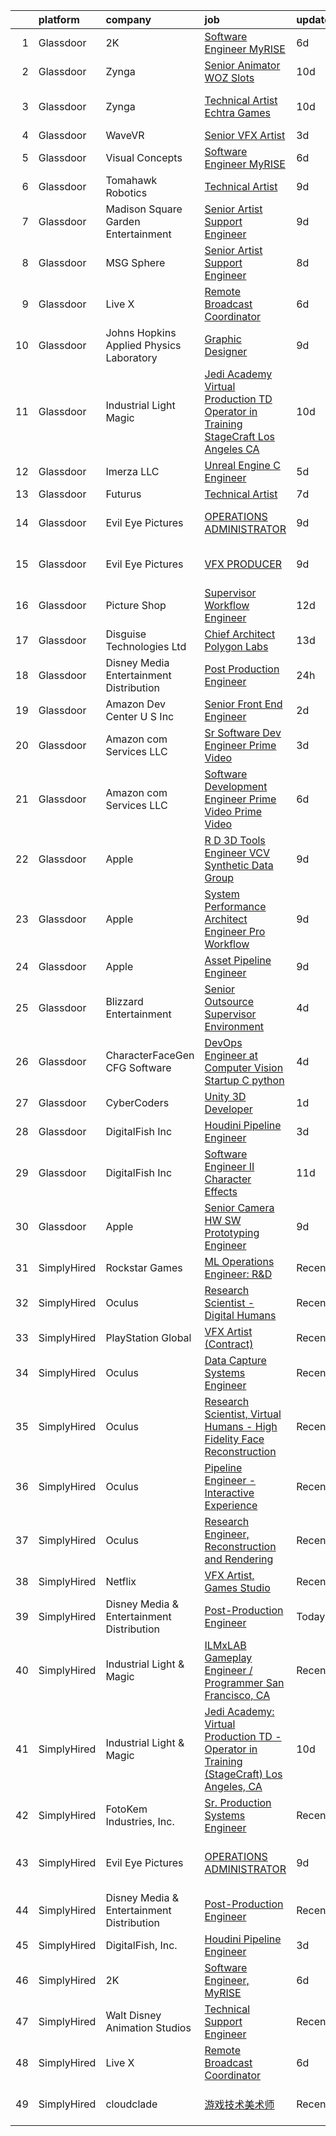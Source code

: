 

|    | platform    | company                                   | job                                                                                                                                                                                                                                                                                                                                                                                                                                                                                                                                                                                                                                                                                                                                                                                                                                                                                                                                                                                                                                                                                                                                                                                                                                                                                                                                                                                                        | update_time   | location                   |
|---:|:------------|:------------------------------------------|:-----------------------------------------------------------------------------------------------------------------------------------------------------------------------------------------------------------------------------------------------------------------------------------------------------------------------------------------------------------------------------------------------------------------------------------------------------------------------------------------------------------------------------------------------------------------------------------------------------------------------------------------------------------------------------------------------------------------------------------------------------------------------------------------------------------------------------------------------------------------------------------------------------------------------------------------------------------------------------------------------------------------------------------------------------------------------------------------------------------------------------------------------------------------------------------------------------------------------------------------------------------------------------------------------------------------------------------------------------------------------------------------------------------|:--------------|:---------------------------|
|  1 | Glassdoor   | 2K                                        | [Software Engineer  MyRISE](https://www.glassdoor.com/partner/jobListing.htm?pos=115&ao=1136043&s=58&guid=000001815bdeb6adb39c15867642dd80&src=GD_JOB_AD&t=SR&vt=w&ea=1&cs=1_c0ffa83a&cb=1655103731703&jobListingId=1007921751983&jrtk=3-0-1g5dttdn7r0co801-1g5dttdnrjm5n800-0a524622e19e2347-)                                                                                                                                                                                                                                                                                                                                                                                                                                                                                                                                                                                                                                                                                                                                                                                                                                                                                                                                                                                                                                                                                                            | 6d            | Agoura Hills, CA           |
|  2 | Glassdoor   | Zynga                                     | [Senior Animator   WOZ Slots](https://www.glassdoor.com/partner/jobListing.htm?pos=121&ao=1136043&s=58&guid=000001815bdeb6adb39c15867642dd80&src=GD_JOB_AD&t=SR&vt=w&cs=1_bc672b8d&cb=1655103731703&jobListingId=1007914666238&jrtk=3-0-1g5dttdn7r0co801-1g5dttdnrjm5n800-39a5d3eafd938210-)                                                                                                                                                                                                                                                                                                                                                                                                                                                                                                                                                                                                                                                                                                                                                                                                                                                                                                                                                                                                                                                                                                               | 10d           | Chicago, IL                |
|  3 | Glassdoor   | Zynga                                     | [Technical Artist   Echtra Games](https://www.glassdoor.com/partner/jobListing.htm?pos=118&ao=1136043&s=58&guid=000001815bdeb6adb39c15867642dd80&src=GD_JOB_AD&t=SR&vt=w&cs=1_0a82a28f&cb=1655103731703&jobListingId=1007913992622&jrtk=3-0-1g5dttdn7r0co801-1g5dttdnrjm5n800-b359a468225a3754-)                                                                                                                                                                                                                                                                                                                                                                                                                                                                                                                                                                                                                                                                                                                                                                                                                                                                                                                                                                                                                                                                                                           | 10d           | San Francisco, CA          |
|  4 | Glassdoor   | WaveVR                                    | [Senior VFX Artist](https://www.glassdoor.com/partner/jobListing.htm?pos=110&ao=1136043&s=58&guid=000001815bdeb6adb39c15867642dd80&src=GD_JOB_AD&t=SR&vt=w&cs=1_de0f39dc&cb=1655103731702&jobListingId=1007929707805&jrtk=3-0-1g5dttdn7r0co801-1g5dttdnrjm5n800-fbccd9dab74fbfdf-)                                                                                                                                                                                                                                                                                                                                                                                                                                                                                                                                                                                                                                                                                                                                                                                                                                                                                                                                                                                                                                                                                                                         | 3d            | Remote                     |
|  5 | Glassdoor   | Visual Concepts                           | [Software Engineer  MyRISE](https://www.glassdoor.com/partner/jobListing.htm?pos=122&ao=1136043&s=58&guid=000001815bdeb6adb39c15867642dd80&src=GD_JOB_AD&t=SR&vt=w&ea=1&cs=1_cdd43205&cb=1655103731703&jobListingId=1007921751982&jrtk=3-0-1g5dttdn7r0co801-1g5dttdnrjm5n800-83b63aa6e020e574-)                                                                                                                                                                                                                                                                                                                                                                                                                                                                                                                                                                                                                                                                                                                                                                                                                                                                                                                                                                                                                                                                                                            | 6d            | Agoura Hills, CA           |
|  6 | Glassdoor   | Tomahawk Robotics                         | [Technical Artist](https://www.glassdoor.com/partner/jobListing.htm?pos=113&ao=1136043&s=58&guid=000001815bdeb6adb39c15867642dd80&src=GD_JOB_AD&t=SR&vt=w&cs=1_4aa2deab&cb=1655103731702&jobListingId=1007916663748&jrtk=3-0-1g5dttdn7r0co801-1g5dttdnrjm5n800-f79652c0a49e7ece-)                                                                                                                                                                                                                                                                                                                                                                                                                                                                                                                                                                                                                                                                                                                                                                                                                                                                                                                                                                                                                                                                                                                          | 9d            | Melbourne, FL              |
|  7 | Glassdoor   | Madison Square Garden Entertainment       | [Senior Artist Support Engineer](https://www.glassdoor.com/partner/jobListing.htm?pos=127&ao=1136043&s=58&guid=000001815bdeb6adb39c15867642dd80&src=GD_JOB_AD&t=SR&vt=w&cs=1_9f559ef3&cb=1655103731708&jobListingId=1007916565648&jrtk=3-0-1g5dttdn7r0co801-1g5dttdnrjm5n800-1ed8146cab154b8d-)                                                                                                                                                                                                                                                                                                                                                                                                                                                                                                                                                                                                                                                                                                                                                                                                                                                                                                                                                                                                                                                                                                            | 9d            | Burbank, CA                |
|  8 | Glassdoor   | MSG Sphere                                | [Senior Artist Support Engineer](https://www.glassdoor.com/partner/jobListing.htm?pos=119&ao=1136043&s=58&guid=000001815bdeb6adb39c15867642dd80&src=GD_JOB_AD&t=SR&vt=w&cs=1_a7a06cae&cb=1655103731703&jobListingId=1007917582694&jrtk=3-0-1g5dttdn7r0co801-1g5dttdnrjm5n800-3837a5ab5b9dbfb6-)                                                                                                                                                                                                                                                                                                                                                                                                                                                                                                                                                                                                                                                                                                                                                                                                                                                                                                                                                                                                                                                                                                            | 8d            | Burbank, CA                |
|  9 | Glassdoor   | Live X                                    | [Remote Broadcast Coordinator](https://www.glassdoor.com/partner/jobListing.htm?pos=112&ao=1136043&s=58&guid=000001815bdeb6adb39c15867642dd80&src=GD_JOB_AD&t=SR&vt=w&ea=1&cs=1_8c33f069&cb=1655103731702&jobListingId=1007921491100&jrtk=3-0-1g5dttdn7r0co801-1g5dttdnrjm5n800-84cfa9fb43f3c5e2-)                                                                                                                                                                                                                                                                                                                                                                                                                                                                                                                                                                                                                                                                                                                                                                                                                                                                                                                                                                                                                                                                                                         | 6d            | Green Bay, WI              |
| 10 | Glassdoor   | Johns Hopkins Applied Physics Laboratory  | [Graphic Designer](https://www.glassdoor.com/partner/jobListing.htm?pos=120&ao=1136043&s=58&guid=000001815bdeb6adb39c15867642dd80&src=GD_JOB_AD&t=SR&vt=w&cs=1_fc189289&cb=1655103731703&jobListingId=1007915450048&jrtk=3-0-1g5dttdn7r0co801-1g5dttdnrjm5n800-21f09bc4b8f9cace-)                                                                                                                                                                                                                                                                                                                                                                                                                                                                                                                                                                                                                                                                                                                                                                                                                                                                                                                                                                                                                                                                                                                          | 9d            | Laurel, MD                 |
| 11 | Glassdoor   | Industrial Light   Magic                  | [Jedi Academy  Virtual Production TD   Operator in Training  StageCraft  Los Angeles  CA](https://www.glassdoor.com/partner/jobListing.htm?pos=108&ao=1136043&s=58&guid=000001815bdeb6adb39c15867642dd80&src=GD_JOB_AD&t=SR&vt=w&cs=1_e10e5262&cb=1655103731702&jobListingId=1007913121494&jrtk=3-0-1g5dttdn7r0co801-1g5dttdnrjm5n800-2348b16f03f2df3e-)                                                                                                                                                                                                                                                                                                                                                                                                                                                                                                                                                                                                                                                                                                                                                                                                                                                                                                                                                                                                                                                   | 10d           | Los Angeles, CA            |
| 12 | Glassdoor   | Imerza  LLC                               | [Unreal Engine   C   Engineer](https://www.glassdoor.com/partner/jobListing.htm?pos=116&ao=1136043&s=58&guid=000001815bdeb6adb39c15867642dd80&src=GD_JOB_AD&t=SR&vt=w&ea=1&cs=1_fbe93fe3&cb=1655103731703&jobListingId=1007923923867&jrtk=3-0-1g5dttdn7r0co801-1g5dttdnrjm5n800-fb7ba4c6609ec12f-)                                                                                                                                                                                                                                                                                                                                                                                                                                                                                                                                                                                                                                                                                                                                                                                                                                                                                                                                                                                                                                                                                                         | 5d            | Remote                     |
| 13 | Glassdoor   | Futurus                                   | [Technical Artist](https://www.glassdoor.com/partner/jobListing.htm?pos=125&ao=1136043&s=58&guid=000001815bdeb6adb39c15867642dd80&src=GD_JOB_AD&t=SR&vt=w&cs=1_44c3f988&cb=1655103731707&jobListingId=1007919964346&jrtk=3-0-1g5dttdn7r0co801-1g5dttdnrjm5n800-212f0c6d063a93c8-)                                                                                                                                                                                                                                                                                                                                                                                                                                                                                                                                                                                                                                                                                                                                                                                                                                                                                                                                                                                                                                                                                                                          | 7d            | Atlanta, GA                |
| 14 | Glassdoor   | Evil Eye Pictures                         | [OPERATIONS ADMINISTRATOR](https://www.glassdoor.com/partner/jobListing.htm?pos=128&ao=1136043&s=58&guid=000001815bdeb6adb39c15867642dd80&src=GD_JOB_AD&t=SR&vt=w&cs=1_2879122f&cb=1655103731708&jobListingId=1007916622657&jrtk=3-0-1g5dttdn7r0co801-1g5dttdnrjm5n800-4efa125d5c9e4f9c-)                                                                                                                                                                                                                                                                                                                                                                                                                                                                                                                                                                                                                                                                                                                                                                                                                                                                                                                                                                                                                                                                                                                  | 9d            | San Francisco, CA          |
| 15 | Glassdoor   | Evil Eye Pictures                         | [VFX PRODUCER](https://www.glassdoor.com/partner/jobListing.htm?pos=129&ao=1136043&s=58&guid=000001815bdeb6adb39c15867642dd80&src=GD_JOB_AD&t=SR&vt=w&cs=1_34811ad0&cb=1655103731708&jobListingId=1007916622664&jrtk=3-0-1g5dttdn7r0co801-1g5dttdnrjm5n800-93508bfc7dac4429-)                                                                                                                                                                                                                                                                                                                                                                                                                                                                                                                                                                                                                                                                                                                                                                                                                                                                                                                                                                                                                                                                                                                              | 9d            | San Francisco, CA          |
| 16 | Glassdoor   | Picture Shop                              | [Supervisor  Workflow Engineer](https://www.glassdoor.com/partner/jobListing.htm?pos=123&ao=1136043&s=58&guid=000001815bdeb6adb39c15867642dd80&src=GD_JOB_AD&t=SR&vt=w&ea=1&cs=1_0d4c6896&cb=1655103731707&jobListingId=1007907540646&jrtk=3-0-1g5dttdn7r0co801-1g5dttdnrjm5n800-5e6d4a5c1e55dc2d-)                                                                                                                                                                                                                                                                                                                                                                                                                                                                                                                                                                                                                                                                                                                                                                                                                                                                                                                                                                                                                                                                                                        | 12d           | Burbank, CA                |
| 17 | Glassdoor   | Disguise Technologies Ltd                 | [Chief Architect   Polygon Labs](https://www.glassdoor.com/partner/jobListing.htm?pos=130&ao=1136043&s=58&guid=000001815bdeb6adb39c15867642dd80&src=GD_JOB_AD&t=SR&vt=w&ea=1&cs=1_619f802a&cb=1655103731709&jobListingId=1007903629131&jrtk=3-0-1g5dttdn7r0co801-1g5dttdnrjm5n800-ab42b4e568f9beef-)                                                                                                                                                                                                                                                                                                                                                                                                                                                                                                                                                                                                                                                                                                                                                                                                                                                                                                                                                                                                                                                                                                       | 13d           | New York, NY               |
| 18 | Glassdoor   | Disney Media   Entertainment Distribution | [Post Production Engineer](https://www.glassdoor.com/partner/jobListing.htm?pos=102&ao=1110586&s=58&guid=000001815bdeb6adb39c15867642dd80&src=GD_JOB_AD&t=SR&vt=w&cs=1_e1c329ff&cb=1655103731701&jobListingId=1007934344830&cpc=75B6770C194DCF89&jrtk=3-0-1g5dttdn7r0co801-1g5dttdnrjm5n800-dd75633e4ad4cdcd--6NYlbfkN0DAFTyt7pbDCC2JPO79CSdi1dIb81yjczP5qsKcZIxgiYm3-7g-689UM0rgypL64cq1eaQepjcamOfFIVpwi9PFcsY2ry1dPV8Eicg9XB5DZmauytl2kmPG4nICwZKXqHPLoFx2ArdR5w2MZ6dDnpT00CH-X9vFufSKbTmUNqljZCzCi4KILetRINS7rgtjwGkB9afcNBRvR-fguGXE5wfdSgnt73JT_qREWzmDV0Qgtoy6Deq_vjbqC6o6MBGRTFJV9DMEhswGwZwlB0hEtpwcVnoXOj4qTV75i7_2YoeysKuItBl2uMaD-TAPb01kPGLY9wl3UFDJ5DyfjfWUdSDaWsBMtwpnK-ozzzv50c9dF6PFQ4nekwiFuP2o-gBqIoYzbg-kkxCOT1mw887g_tCm6C9DGVZMtN5IlzqzR9T2ArgSMXltVzn7RyRVWkYssxE%3D)                                                                                                                                                                                                                                                                                                                                                                                                                                                                                                                                                                                                               | 24h           | West Hills, CA             |
| 19 | Glassdoor   | Amazon Dev Center U S   Inc               | [Senior Front End Engineer](https://www.glassdoor.com/partner/jobListing.htm?pos=117&ao=1136043&s=58&guid=000001815bdeb6adb39c15867642dd80&src=GD_JOB_AD&t=SR&vt=w&cs=1_f286d9d5&cb=1655103731703&jobListingId=1007932180250&jrtk=3-0-1g5dttdn7r0co801-1g5dttdnrjm5n800-e6dbb8394a28ef4d-)                                                                                                                                                                                                                                                                                                                                                                                                                                                                                                                                                                                                                                                                                                                                                                                                                                                                                                                                                                                                                                                                                                                 | 2d            | Culver City, CA            |
| 20 | Glassdoor   | Amazon com Services LLC                   | [Sr  Software Dev Engineer  Prime Video](https://www.glassdoor.com/partner/jobListing.htm?pos=109&ao=1136043&s=58&guid=000001815bdeb6adb39c15867642dd80&src=GD_JOB_AD&t=SR&vt=w&cs=1_71c74cc0&cb=1655103731702&jobListingId=1007929760701&jrtk=3-0-1g5dttdn7r0co801-1g5dttdnrjm5n800-4f51768d99d63542-)                                                                                                                                                                                                                                                                                                                                                                                                                                                                                                                                                                                                                                                                                                                                                                                                                                                                                                                                                                                                                                                                                                    | 3d            | Remote                     |
| 21 | Glassdoor   | Amazon com Services LLC                   | [Software Development Engineer   Prime Video  Prime Video](https://www.glassdoor.com/partner/jobListing.htm?pos=114&ao=1136043&s=58&guid=000001815bdeb6adb39c15867642dd80&src=GD_JOB_AD&t=SR&vt=w&cs=1_1375b137&cb=1655103731702&jobListingId=1007921560999&jrtk=3-0-1g5dttdn7r0co801-1g5dttdnrjm5n800-e34f037b0967044e-)                                                                                                                                                                                                                                                                                                                                                                                                                                                                                                                                                                                                                                                                                                                                                                                                                                                                                                                                                                                                                                                                                  | 6d            | Seattle, WA                |
| 22 | Glassdoor   | Apple                                     | [R D 3D Tools Engineer  VCV Synthetic Data Group](https://www.glassdoor.com/partner/jobListing.htm?pos=104&ao=1110586&s=58&guid=000001815bdeb6adb39c15867642dd80&src=GD_JOB_AD&t=SR&vt=w&cs=1_bb5c523e&cb=1655103731701&jobListingId=1007917015737&cpc=FB7E4A1762AE5BEC&jrtk=3-0-1g5dttdn7r0co801-1g5dttdnrjm5n800-a1f60810ab0d9160--6NYlbfkN0BvKrLyj5gPmtZO9T8euul8TCxuuKNOtzRJOomxnwSEodTz2Bc-sPZl8WPllYOnI2gKGmARVlNo3m29rSxfjXdLioDmoKE2AknrPxFcjKCWwuxrhnJxw0LyuCrhpBMZxBFvpiZAu6tr0nzo0lQci0UoxtEwM4oAM_3lq4s0JdO--jxH0BdlvcokWMUFwllN4BqPum-ZjBtzrIjXlVZ916st7YEt9qoSivwImWN7yPOrrw5DzC96ZLb37OiPWeEIqT_IXYYdpg5z05Q1T8kqmhbw2PhiAzV8-mrS45pzTwCq7uTFuIxhOFIOnjUGSlTD2V354-dF6BywpwgL1rqTedhoTV2mmeZKUvoQ_juNdgV-d97sGKWRYXm0zBSEpCaX9LEENu-R3vc2KF915u15lbJIk3fOLiNb-0M9_zMyC5YwiG05hJ7pyaFH7FJvmySV4e8XaLIDVu8F_-aKdK-WBbAaeR8mQeLWFqZugQUL0ge4s806XjxFupshS6bK1JiIWuajbVJ0AMIqK-0PlHCBgvkydnMH9R3cbNY5ZXD430sLLH-aDfLYyenizP4ZbzreUaew1gNF0pPoeJZRHWNX_baChoeNdIdtGO-DGrAwZE0GDTB8n3BBAOBsTmgPGvAKlesijZVRsTPJtUKCrPhxr6n0m3zqtIAnWpFeavDQjZaucBtrUBaQzkvY4lmN0jZAK1CMnTwGkBtOF6mlcLwwlKH-CIxOZc0W36HgqAXXXb9dOYOgJ3VwAUDAXF2UNavB2PyI9qfXZTfSl_Lr3Ew_WmkQDREU2Ch8gYFgaRepY5u2_kY9b_HtGc5EogQFc4jKT72DsDy_NviRbM1giDklDNo5Hqn09L4a-4fxcMHEi22lhWFB99XAAL0UK2ede7q9J6SpD16XlFWNhMtmi7YKYVU4UN1Omqfr9SbfkR_WyDidAG-2USPNGJP5WzzHkqrmYMNzjpK6Sq5SHXW4hjrtDCSJ_gAuif_ZN6OFKYG8nOHF8A%3D%3D)          | 9d            | San Diego, CA              |
| 23 | Glassdoor   | Apple                                     | [System Performance Architect Engineer   Pro Workflow](https://www.glassdoor.com/partner/jobListing.htm?pos=105&ao=1110586&s=58&guid=000001815bdeb6adb39c15867642dd80&src=GD_JOB_AD&t=SR&vt=w&cs=1_6c8fa742&cb=1655103731702&jobListingId=1007917013732&cpc=B101C867B3EF2D75&jrtk=3-0-1g5dttdn7r0co801-1g5dttdnrjm5n800-425b4a08dfa18342--6NYlbfkN0BvKrLyj5gPmtZO9T8euul8TCxuuKNOtzRJOomxnwSEodTz2Bc-sPZlavsCvouCU0VSHPprzten8oTxDm_CTNHmgU_b4iqkIoWxZVfjfKUa7bDjt7JRJKUMJMzkDcK_u_H343eKKiYcBKNUY3QWgOaFao4FdJupn8c3CMZGEWEnUGI-K87_35Q1HHOc8lSl4Y3V2rdk48t0HOtBWwOyA4z2Vj_k_mHfGyVWCXisQe71QiyN3J4wbIL10U0ofBZ6I4tvyeZ8ugdV5Fyyehb43vR-rxrIviVznDxn__54eu2suZYNYHB5hcWJJUIlHMt6Ymggk9wzTcrEryVmJq7cyjhgjGVYIzOnd6CKs5Khyr_Z86fhEOzyzUOKX1OH2wc-Rfa4qwjzF7a8fXwIGGafvqZZjrFtk3YpVKULxsz-98agsRruiFvSJSXM-YSQew3zowi49Eqbskd-CLTQIK9rENH1mSM_C0vqTopSTg97MF539igojYib6JRPOJmSXpPyt4rGj_ejdVAUwF7kIZHia09frrhlmGw0YagcZPyI6_3StjjGvFoQLN1e8ecpyTH7lnnpPwenbjZsS0WskoRxSCB_LKq04qKex40636X6W1NPdavcB2-lrwHnPneQSUg6etXhfZQG1f9zaptsb_TqZhxIIj12OfPgqKcCIljk0zHROeHCBWyIh19eR5jx4A5pR9tDuF-gJocOBawWbV61EooH7NqP9WT4huaLMgKqqsER_H73n0bJ7fV3hRZxzyAjt1gatLOut-kYBu74sVvepnvSm39cviaRzNNKbvxSkYSXHgL-sVhbrCiSsJelP0hap5dhfe3kuOC5XHc5jDYjRySmhdUrhImKqO4I0YpjAiXbvpgT8tOO-P861OG00xfdDbkwiNa9esPcoP73qrJGbYR73-peg7ixMDyNC_F5K_qEMhoYOf0IYUmzsUQJ3rGe72MOdSaAJKYvVVC4-KtYn30DhDX05oKUxj8Ox9MgqD3qMYEXhch0FFYm) | 9d            | Portland, OR               |
| 24 | Glassdoor   | Apple                                     | [Asset Pipeline Engineer](https://www.glassdoor.com/partner/jobListing.htm?pos=103&ao=1110586&s=58&guid=000001815bdeb6adb39c15867642dd80&src=GD_JOB_AD&t=SR&vt=w&cs=1_3abb3e5f&cb=1655103731701&jobListingId=1007917018421&cpc=F41FEAB56D215062&jrtk=3-0-1g5dttdn7r0co801-1g5dttdnrjm5n800-25fbbfe67408ddab--6NYlbfkN0BvKrLyj5gPmtZO9T8euul8TCxuuKNOtzRJOomxnwSEodTz2Bc-sPZlbtkML8D-m4p0JTgu20NFrZaiBmPHWhB-w4ztL1maa0HZxeu700YfCWJJXDbhHoLujLOQJdM4dPpscbxbAagzS1DrIy6-35iIYMkTVCxVi9gbcYrEHAfY_CuuO17EP0TkDye_rUxU14Bot8Ljth50Diq8adcbwbVFI6kV4NPys6m3pDkSchjbNKgqVwslNIeT0MGizZz2p2cRo_JPWbHshHnuNNLS7zWXTSlgSW9CuxR1O3JEM8i0lb8MUvEIfllWdjdqLNcSfphzAFddTWMeeDngofMYsL8gpoKODlU0z-EhaE7lxXjDCJ_bhTBSZlHEIXGW0HbY_6pXP-JvGlv37cMTMo9W6cv7YHX9E4TQmoYMDh9OUqXLfVUq0eQ8MDBjLWJXP6hA-oa_A4dvEyyvTHvYyMv1wLHfhFKFM3JvQwHzC7GpJUDQezrKW-NRIFQO3EA2yHsh2o_5G1A1sVPMs4ZcZQqt-gqe87xn_qqib8aze6Wa2O3hyb4-qaZkLtmCR6ShJBMZ5Pf7D27-xksQfTq4agVI_K8YGzPC0oEDQBnqJg7LJAbW_ggaQo7ACuzVXPqnwAB6s7zqJlwNo1Hoyv-O8xgXOAXWO6L2tSeNQdYIOZhjs7ZgAMieG61Sn0vol348wKy_AA2RI7NgEWi2Z--Rp7Z-1UR2JyLcNVMlIeIFFdZptxuGwOWD5OQqgj474Z41BHGfQQ404rsJT-BLbgQIWT14R_74hU87oGSieXk2uEEaBQveLyiLkcaCLWhIuHblHGocYRp4HHqfdlW3wFabT-tA6gJarH5XwUKPADcFV1KD1aPexcJXE2G1wQHi7j0d8MDqXZoHOyUv-ByS4CjgXKtGwNvwPMKm7medPi5ChhYUpvnwQnqnZJDEJZ0FYSstyA6Qis1ztKPeVdhiYQ%3D%3D)                                                                  | 9d            | Boulder, CO                |
| 25 | Glassdoor   | Blizzard Entertainment                    | [Senior Outsource Supervisor  Environment](https://www.glassdoor.com/partner/jobListing.htm?pos=126&ao=1136043&s=58&guid=000001815bdeb6adb39c15867642dd80&src=GD_JOB_AD&t=SR&vt=w&cs=1_a3af2fde&cb=1655103731707&jobListingId=1007927219213&jrtk=3-0-1g5dttdn7r0co801-1g5dttdnrjm5n800-bc3ab405f80b542a-)                                                                                                                                                                                                                                                                                                                                                                                                                                                                                                                                                                                                                                                                                                                                                                                                                                                                                                                                                                                                                                                                                                  | 4d            | Irvine, CA                 |
| 26 | Glassdoor   | CharacterFaceGen  CFG  Software           | [DevOps Engineer at Computer Vision Startup   C   python](https://www.glassdoor.com/partner/jobListing.htm?pos=124&ao=1136043&s=58&guid=000001815bdeb6adb39c15867642dd80&src=GD_JOB_AD&t=SR&vt=w&ea=1&cs=1_ce3e1cb3&cb=1655103731707&jobListingId=1007926538816&jrtk=3-0-1g5dttdn7r0co801-1g5dttdnrjm5n800-758ad53ed1153893-)                                                                                                                                                                                                                                                                                                                                                                                                                                                                                                                                                                                                                                                                                                                                                                                                                                                                                                                                                                                                                                                                              | 4d            | New York, NY               |
| 27 | Glassdoor   | CyberCoders                               | [Unity 3D Developer](https://www.glassdoor.com/partner/jobListing.htm?pos=106&ao=1110586&s=58&guid=000001815bdeb6adb39c15867642dd80&src=GD_JOB_AD&t=SR&vt=w&ea=1&cs=1_86478323&cb=1655103731702&jobListingId=1007933174891&cpc=FA84DF7EA1EC2398&jrtk=3-0-1g5dttdn7r0co801-1g5dttdnrjm5n800-9ac625135731ed36--6NYlbfkN0CpFJQzrgRR8WqXWK1qKKEqALWJw739KlKqr2H-MSI4eoBlI4EFrmor2FYZMP3muM295NDHjnjkQIaDKT5D9jp7Hd7W-DC9wrl2yOmfKFjM-QKFqD1goXsMqnzvJW1m-AIk83-T3DnYOFJ_p6T2MilFzbP75Q71rrkMQiswj6VpGJIZUm0ufqGAceQoQxeESUO515DJtbUO2Tpy_lCc4eLzxZfRWv9exHPTtIGlhDcAPGrOzjoKQy8LRtEJ27XOgyXyfPISpL690PCylvacwkcQigwfqK9Ihi2snCZ1RzEvATPvMci59grSzss9tDkpKawJiMB-OCZ6Mt-4aePDcdWCJXK7t8CZALqNg8iWjE119aNbRvEWSG_k1dOPA6DyL7FjXW1Zug8BVznpwDtb10G62vh24RvEbkwFrmoNUl3VKkuX2o3X93Xx6dwwQglcBW2ETl5vjVoIFrC7UaMg-JMLGcWAs3k5wBkn-70iXg4zJOWvmVUvZuBuW6M6cXLNBFfp3p_tKSOtoTlYmRWF7d2MnApNKmSfYz2i0rU8PmFf-GFhJotOrXIs4O5vBSHxw7i7UKtUVQjxfGa52oNHbMR5NsiIttXBF-DgXixCMe86xMV28h7eBbGp5Oqpadt_WMonIkOAaJbcOIUPLv6vWamOGyin_b2mAfUb_VtaVLXS6pu90SlPv4r7GWi-9HQ8q_4NNqjCGMCsry-q0vbpbLNSalFFj1luL4ZxtkLhRnbm3YC7XpbzPzZxBMrUBPPznpo8mgmV-FLeHST5YOXs5_LcjxdZon5IvEk7zmd3R59dqFZcWoxwA-llDjmaCKKg3RTli9y8FploB5nCby2ctd7tqhsQ9m5PrqifAi5FO8Q5LlYYISshqV0t04tKp7KH2cxpvfeOsLE4Fiox7BxN7Gr33oBIfhIHrXqf88NfSlXlsF0taLdF4HiuGPFGpXr-ddhLZzUJYE6E42oMMxH4Mmbv35iqWN2m0O4%3D)                                                | 1d            | Los Angeles, CA            |
| 28 | Glassdoor   | DigitalFish  Inc                          | [Houdini Pipeline Engineer](https://www.glassdoor.com/partner/jobListing.htm?pos=101&ao=1110586&s=58&guid=000001815bdeb6adb39c15867642dd80&src=GD_JOB_AD&t=SR&vt=w&ea=1&cs=1_56a93f4a&cb=1655103731701&jobListingId=1007929705333&cpc=87034903B3AB482B&jrtk=3-0-1g5dttdn7r0co801-1g5dttdnrjm5n800-5de9c683ff5cc056--6NYlbfkN0Aobik8YxxDgwOq_2oUeZ1OL_WZj4h0jaGBY7VSUo9VRKAA5TpIBSdUGGku8Fbk9TrrWh0SGMRkP1voCKGR9Y88PPb0ebMcXUmDiYCXTAa1zyM_fTCsEmgKXUN7mvZF3ybnn3V7XSuuefgTOb8xyBYbPU-R_2REiQRlTgc_HA6fWDn9lhhs3OTtwzS9gnrXSpT-U3eSQ0Ea77lX5sgQi_rnZcQpj6Ju4A6LOs00nOQ30MqB3JtPG6ghA-n0Wg2h09ba2sLGMS6HoxY9CFjdASDzwDIm79dThrjUwWzlhwW7IrOKMglfu1MJ6ARKVGKuIHJ1oiwOuYlz2C8yqOtCzwzpUdbfYGmP-MyttvWqp8a23xaizOpjvYK5myWUB3dMdVYlJV47ESC0T8hfFtHGJG1Czh7iu0TcNJgg9A62_bHzReRqT9XJVSkIp7eNZO7BIqoLDWHrWrOZvIAtNuRMaNd8O-VWtpeyXfCpJijxU_AI4HCuB-Wp84t_1ZPEK1ThEAbFIdJGuZoAGQ%3D%3D)                                                                                                                                                                                                                                                                                                                                                                                                                                                                                                                           | 3d            | Remote                     |
| 29 | Glassdoor   | DigitalFish  Inc                          | [Software Engineer II   Character Effects](https://www.glassdoor.com/partner/jobListing.htm?pos=111&ao=1136043&s=58&guid=000001815bdeb6adb39c15867642dd80&src=GD_JOB_AD&t=SR&vt=w&ea=1&cs=1_d54e2683&cb=1655103731702&jobListingId=1007911690931&jrtk=3-0-1g5dttdn7r0co801-1g5dttdnrjm5n800-70e4133aad69f5a2-)                                                                                                                                                                                                                                                                                                                                                                                                                                                                                                                                                                                                                                                                                                                                                                                                                                                                                                                                                                                                                                                                                             | 11d           | Remote                     |
| 30 | Glassdoor   | Apple                                     | [Senior Camera HW   SW Prototyping Engineer](https://www.glassdoor.com/partner/jobListing.htm?pos=107&ao=1110586&s=58&guid=000001815bdeb6adb39c15867642dd80&src=GD_JOB_AD&t=SR&vt=w&cs=1_e5870c0a&cb=1655103731702&jobListingId=1007915320020&cpc=9908D8D4413DBB8A&jrtk=3-0-1g5dttdn7r0co801-1g5dttdnrjm5n800-c451f61081ef1523--6NYlbfkN0BvKrLyj5gPmtZO9T8euul8TCxuuKNOtzRJOomxnwSEodTz2Bc-sPZl-XpHqNXOMUgx0mz-G9jGjtQdrFRpNESH4ASYL24Vw9shyoW4aeQkDhJ-57TzvuoINFmVqizyrbvLHlvhr2R0hL7hcP1d0JnEj8wBg78N4sfY00GpK_5SHbuTE4STz4D54wqpfa6AJywaziOD1bEtA9CkqjyxOPSVXabMY-YuKKDBZ4O0qMB2YHBZ2rfZ8NaAoHJHW3pVd7SDGpbHwvfz1XBPrF1arYY7a10p5OZtmMbuOKudWQSW4YSX5KnmEUm-8dGkfc26hq-2ICNPpjfBUtj4thCckKCLY2twWRpXEngooFOzhaNM-zlDefC-_T3JMUEpsSPc60lOKtenG7qH-jKgfU05Wx5IsZ3vXMnCTUkxdGj2C0O9Xxe4WIDdzRgtIhhklnqeJi4RliFBSGX8RqF7npO3qoBFGVabM3VFkaRsh3YZghDrMWm1ASrFasiwXz9aPX4Uh8M_gNYqvRzzvWbhi7474rQo-X4LBQFDrZLqxfVG1D7oIST8yl-LiPSRbUjZ9IwQX5fDDlL1T2b36pl3_okTqJqoiTZpnkmD9-UvkEGOkrcEvBkI-Y_F_0CelPLw9gQXBvSLz5esJsAHGAJA1zuik491rTOe0JSCS-q7pvVnLmQNDpjwd4ZOiT7qmjjb5-Rj_VmBkM6VPHp6Q-ZjUraXq9E4dQ7j2JdYamSr7i6ZFgP0wCJ85kwkIALO-7hbFTNtB5sYklasXMraIyZ_x3z9g6hxtb86K2iqvcG8IfwDcaVvkMNX1iKWUamUTAurdDr_l4nkYqqMgMofSoGSGptw4a5kuU_wO0_D4n93RpOQw9M-2GIqSXw2nqd7iIUp4P5n2cDi1aHJ3XYQIORaASLImv_SXLjZlLhj_VvllHhc1-I2XDe_Flrt4nSTIuUJrazM78C7dE-SU61kIs5JVj7TB69O)                                           | 9d            | Newport Beach, CA          |
| 31 | SimplyHired | Rockstar Games                            | [ML Operations Engineer: R&D](https://www.simplyhired.com/job/4UqlRtnLgoaGMicsjYesIr1pOsvzIkP6eOaM6e0xWXRYodvM_Zhi2w?q=vfx+engineer)                                                                                                                                                                                                                                                                                                                                                                                                                                                                                                                                                                                                                                                                                                                                                                                                                                                                                                                                                                                                                                                                                                                                                                                                                                                                       | Recently      | Carlsbad, CA               |
| 32 | SimplyHired | Oculus                                    | [Research Scientist - Digital Humans](https://www.simplyhired.com/job/FalwmXkH-380Ujt9qz-eUZywuQ-zaQyfPzV2ChUpIEuqaDETxVE-gQ?q=vfx+engineer)                                                                                                                                                                                                                                                                                                                                                                                                                                                                                                                                                                                                                                                                                                                                                                                                                                                                                                                                                                                                                                                                                                                                                                                                                                                               | Recently      | Sausalito, CA              |
| 33 | SimplyHired | PlayStation Global                        | [VFX Artist (Contract)](https://www.simplyhired.com/job/t7ebaTMB1qyrHvCJRa5MhpvxZ6So7EdxuCXes-lk2JBrqD2JHqYS1w?q=vfx+engineer)                                                                                                                                                                                                                                                                                                                                                                                                                                                                                                                                                                                                                                                                                                                                                                                                                                                                                                                                                                                                                                                                                                                                                                                                                                                                             | Recently      | California +1 location     |
| 34 | SimplyHired | Oculus                                    | [Data Capture Systems Engineer](https://www.simplyhired.com/job/ZDj3SK5nkD8O6KjVqqfAQu3GLmx7-K6geyMvrRTAZudejMbv13_nHQ?q=vfx+engineer)                                                                                                                                                                                                                                                                                                                                                                                                                                                                                                                                                                                                                                                                                                                                                                                                                                                                                                                                                                                                                                                                                                                                                                                                                                                                     | Recently      | Sausalito, CA              |
| 35 | SimplyHired | Oculus                                    | [Research Scientist, Virtual Humans - High Fidelity Face Reconstruction](https://www.simplyhired.com/job/Onnbd4ASEB3NBos7oSKuETOv-r2Vl3NPqJYenWgGBQrNlD1A9kkgtQ?q=vfx+engineer)                                                                                                                                                                                                                                                                                                                                                                                                                                                                                                                                                                                                                                                                                                                                                                                                                                                                                                                                                                                                                                                                                                                                                                                                                            | Recently      | Sausalito, CA              |
| 36 | SimplyHired | Oculus                                    | [Pipeline Engineer - Interactive Experience](https://www.simplyhired.com/job/54GYbBlhM5iegHYrRHpNoXcxKPNjeBHfiKJFAF-4WmFMbFB9zcAVNQ?q=vfx+engineer)                                                                                                                                                                                                                                                                                                                                                                                                                                                                                                                                                                                                                                                                                                                                                                                                                                                                                                                                                                                                                                                                                                                                                                                                                                                        | Recently      | Sausalito, CA              |
| 37 | SimplyHired | Oculus                                    | [Research Engineer, Reconstruction and Rendering](https://www.simplyhired.com/job/tAo2AcurdoYQR3sxn8p9XmMob7z3USQYkxagUO9y174YjMFL8e7wqw?q=vfx+engineer)                                                                                                                                                                                                                                                                                                                                                                                                                                                                                                                                                                                                                                                                                                                                                                                                                                                                                                                                                                                                                                                                                                                                                                                                                                                   | Recently      | Sausalito, CA              |
| 38 | SimplyHired | Netflix                                   | [VFX Artist, Games Studio](https://www.simplyhired.com/job/yZzaIP6yHguF-mhsPAMWt5U0Wg9-ObCmh59cr13zFSViAE3-VUXpSA?q=vfx+engineer)                                                                                                                                                                                                                                                                                                                                                                                                                                                                                                                                                                                                                                                                                                                                                                                                                                                                                                                                                                                                                                                                                                                                                                                                                                                                          | Recently      | Remote                     |
| 39 | SimplyHired | Disney Media & Entertainment Distribution | [Post-Production Engineer](https://www.simplyhired.com/job/vwBfkN3ZOXpmBR5qk6LLoMXP-ZSrR4tw3vcI-q2eyykVPbGoVEXtJQ?q=vfx+engineer)                                                                                                                                                                                                                                                                                                                                                                                                                                                                                                                                                                                                                                                                                                                                                                                                                                                                                                                                                                                                                                                                                                                                                                                                                                                                          | Today         | Los Angeles, CA            |
| 40 | SimplyHired | Industrial Light & Magic                  | [ILMxLAB Gameplay Engineer / Programmer San Francisco, CA](https://www.simplyhired.com/job/9zWEc99PG2amVQToeWfiBPXTQLFuFAGCdpdMHqohupvYaOcEPsR5zg?q=vfx+engineer)                                                                                                                                                                                                                                                                                                                                                                                                                                                                                                                                                                                                                                                                                                                                                                                                                                                                                                                                                                                                                                                                                                                                                                                                                                          | Recently      | San Francisco, CA          |
| 41 | SimplyHired | Industrial Light & Magic                  | [Jedi Academy: Virtual Production TD - Operator in Training (StageCraft) Los Angeles, CA](https://www.simplyhired.com/job/F7cGtdI0OiHdC1VEu11NJiAYFjM7CcHTeiA2Jm3YZbDgy6YIdSJf3g?q=vfx+engineer)                                                                                                                                                                                                                                                                                                                                                                                                                                                                                                                                                                                                                                                                                                                                                                                                                                                                                                                                                                                                                                                                                                                                                                                                           | 10d           | Los Angeles, CA            |
| 42 | SimplyHired | FotoKem Industries, Inc.                  | [Sr. Production Systems Engineer](https://www.simplyhired.com/job/Z3715DiYH3GbQ2ZdJSTcQowrjLKhvjK5kBANivRyfM6-yLLwht1aqg?q=vfx+engineer)                                                                                                                                                                                                                                                                                                                                                                                                                                                                                                                                                                                                                                                                                                                                                                                                                                                                                                                                                                                                                                                                                                                                                                                                                                                                   | Recently      | Burbank, CA                |
| 43 | SimplyHired | Evil Eye Pictures                         | [OPERATIONS ADMINISTRATOR](https://www.simplyhired.com/job/R-6ngZ8LrnZAC-Lbw5cEZ5colmV9M4rRT2iR2mP8gYPP8w_a-UbGrw?q=vfx+engineer)                                                                                                                                                                                                                                                                                                                                                                                                                                                                                                                                                                                                                                                                                                                                                                                                                                                                                                                                                                                                                                                                                                                                                                                                                                                                          | 9d            | San Francisco Bay Area, CA |
| 44 | SimplyHired | Disney Media & Entertainment Distribution | [Post-Production Engineer](https://www.simplyhired.com/job/v0wjXqzQA25cOop8t04h3Dpm1Lp-FaRZFneZHQS-eanEgefyh0zIdA?q=vfx+engineer)                                                                                                                                                                                                                                                                                                                                                                                                                                                                                                                                                                                                                                                                                                                                                                                                                                                                                                                                                                                                                                                                                                                                                                                                                                                                          | Recently      | Los Angeles, CA            |
| 45 | SimplyHired | DigitalFish, Inc.                         | [Houdini Pipeline Engineer](https://www.simplyhired.com/job/OXJ8CgFRLaRYJf3fg3fwt2TSgfZcUsBX1X8B0eoRtaOUx5tNd2D2wQ?q=vfx+engineer)                                                                                                                                                                                                                                                                                                                                                                                                                                                                                                                                                                                                                                                                                                                                                                                                                                                                                                                                                                                                                                                                                                                                                                                                                                                                         | 3d            | Remote                     |
| 46 | SimplyHired | 2K                                        | [Software Engineer, MyRISE](https://www.simplyhired.com/job/CyCFpzQ403PZudk6Nl7BBRH1OWmGKJ122f5lhWxn7yaM12JMSAyrVg?q=vfx+engineer)                                                                                                                                                                                                                                                                                                                                                                                                                                                                                                                                                                                                                                                                                                                                                                                                                                                                                                                                                                                                                                                                                                                                                                                                                                                                         | 6d            | Agoura Hills, CA           |
| 47 | SimplyHired | Walt Disney Animation Studios             | [Technical Support Engineer](https://www.simplyhired.com/job/yzrZ4_ISv3Z-KQ1cbaSDrI92DZiQBX4A6_40E_P_gHmTUl3aF9m5kA?q=vfx+engineer)                                                                                                                                                                                                                                                                                                                                                                                                                                                                                                                                                                                                                                                                                                                                                                                                                                                                                                                                                                                                                                                                                                                                                                                                                                                                        | Recently      | Burbank, CA                |
| 48 | SimplyHired | Live X                                    | [Remote Broadcast Coordinator](https://www.simplyhired.com/job/8yaE3JgmRQjKSJodCyZ5EhWWlfk1a3X03AsrMFuMWnD3rECJRyOmVA?q=vfx+engineer)                                                                                                                                                                                                                                                                                                                                                                                                                                                                                                                                                                                                                                                                                                                                                                                                                                                                                                                                                                                                                                                                                                                                                                                                                                                                      | 6d            | Green Bay, WI              |
| 49 | SimplyHired | cloudclade                                | [游戏技术美术师](https://www.simplyhired.com/job/pSO4IJacoTKqOYwceaSzXCLyuDhzXx65fnAFWovItCEpcMRA5JnEgw?q=vfx+engineer)                                                                                                                                                                                                                                                                                                                                                                                                                                                                                                                                                                                                                                                                                                                                                                                                                                                                                                                                                                                                                                                                                                                                                                                                                                                                                           | Recently      | San Francisco, CA          |